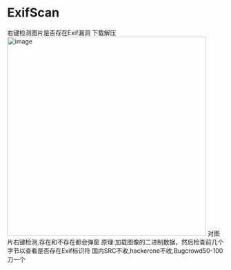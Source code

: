 # ExifScan
右键检测图片是否存在Exif漏洞
下载解压
<img width="461" alt="image" src="https://user-images.githubusercontent.com/103826350/227783269-b8d4e431-589f-45d9-b821-fccf83e80e7b.png">
对图片右键检测,存在和不存在都会弹窗
原理:加载图像的二进制数据，然后检查前几个字节以查看是否存在Exif标识符
国内SRC不收,hackerone不收,Bugcrowd50-100刀一个
